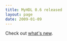 ```yaml
---
title: MyHDL 0.6 released 
layout: page 
date: 2009-01-09
---
```

Check out [what's new](http://docs.myhdl.org/en/latest/whatsnew/0.6.html).
